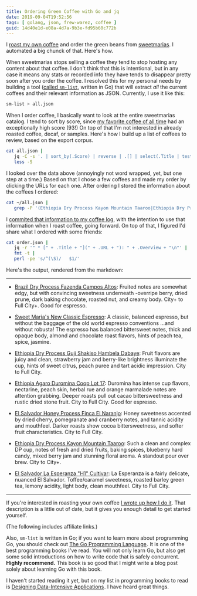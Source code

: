 ```yaml
---
title: Ordering Green Coffee with Go and jq
date: 2019-09-04T19:52:56
tags: [ golang, json, frew-warez, coffee ]
guid: 14d40e1d-e08a-4d7a-9b3e-fd95b60c772b
---
```

I [roast my own coffee](/posts/diy-coffee-roasting-and-coffee-setup) and
order the green beans from [sweetmarias](https://www.sweetmarias.com/).
I automated a big chunck of that.  Here's how.

<!--more-->

When sweetmarias stops selling a coffee they tend to stop hosting any content
about that coffee.  I don't think that this is intentional, but in any case it
means any stats or recorded info they have tends to disappear pretty soon after
you order the coffee.  I resolved this for my personal needs by building a tool
([called
`sm-list`](https://github.com/frioux/leatherman/blob/0f5a93271693a8ea0cb36c3bfba64734edaa2a3d/internal/tool/smlist/smList.go),
written in Go) that will extract *all* the current coffees and their relevant
information as JSON.  Currently, I use it like this:

```bash
sm-list > all.json
```

When I order coffee, I basically want to look at the entire sweetmarias catalog.
I tend to sort by score, since [my favorite coffee of all
time](https://frioux.github.io/clog/posts/2017-12-03/) had an exceptionally high
score (93!)  On top of that I'm not interested in already roasted coffee, decaf,
or samples.  Here's how I build up a list of coffees to review, based on the
export corpus.

```bash
cat all.json |
   jq -C -s '. | sort_by(.Score) | reverse | .[] | select(.Title | test("(?i)decaf|roasted|sample") | not )' |
   less -S
```

I looked over the data above (annoyingly not word wrapped, yet, but one step at
a time.)  Based on that I chose a few coffees and made my order by clicking the
URLs for each one.  After ordering I stored the information about the coffees I
ordered:

```bash
cat ~/all.json |
   grep -P '(Ethiopia Dry Process Kayon Mountain Taaroo|Ethiopia Dry Process Guji Shakiso Hambela|Sweet Maria.s New Classic Espresso|Ethiopia Agaro Duromina Coop|Brazil Dry Process Fazenda Campos Altos|El Salvador Honey Process Finca El Naranjo|https://www.sweetmarias.com/el-salvador-la-esperanza-h1-cultivar-6141.html)' > order.js
```

I [commited that information to my coffee
log](https://github.com/frioux/clog/commit/93de66d44e9fc413e05a82dcd9716c676c3a4fdc),
with the intention to use that information when I roast coffee, going forward.
On top of that, I figured I'd share what I ordered with some friends:

```bash
cat order.json |
   jq -r '" * [" + .Title + "](" + .URL + "): " + .Overview + "\n"' |
   fmt -t |
   perl -pe 's/^(\S)/   $1/'
```

Here's the output, rendered from the markdown:

---

 * [Brazil Dry Process Fazenda Campos
   Altos](https://www.sweetmarias.com/brazil-dry-process-fazenda-campos-altos.html):
   Fruited notes are somewhat edgy, but with convincing sweetness underneath
   -overripe berry, dried prune, dark baking chocolate, roasted nut, and
   creamy body. City+ to Full City+. Good for espresso.

 * [Sweet Maria's New Classic
   Espresso](https://www.sweetmarias.com/sweet-maria-s-new-classic-espresso.html):
   A classic, balanced espresso, but without the baggage of the old world
   espresso conventions ...and without robusta! The espresso has balanced
   bittersweet notes, thick and opaque body, almond and chocolate roast
   flavors, hints of peach tea, spice, jasmine.

 * [Ethiopia Dry Process Guji Shakiso Hambela
   Dabaye](https://www.sweetmarias.com/ethiopia-dry-process-guji-shakisso-hambella-dabaye-6176.html):
   Fruit flavors are juicy and clean, strawberry jam and berry-like
   brightness illuminate the cup, hints of sweet citrus, peach
   puree and tart acidic impression. City to Full City.

 * [Ethiopia Agaro Duromina Coop Lot
   17](https://www.sweetmarias.com/ethiopia-agaro-duromina-coop-lot-17-6118.html):
   Duromina has intense cup flavors, nectarine, peach skin, herbal
   rue and orange marmalade notes are attention grabbing. Deeper roasts
   pull out cacao bittersweetness and rustic dried stone fruit. City to
   Full City. Good for espresso.

 * [El Salvador Honey Process Finca El
   Naranjo](https://www.sweetmarias.com/el-salvador-honey-process-finca-el-naranjo-6140.html):
   Honey sweetness accented by dried cherry, pomegranate and cranberry
   notes, and tannic acidity and mouthfeel. Darker roasts show cocoa
   bittersweetness, and softer fruit characteristics. City to Full City.

 * [Ethiopia Dry Process Kayon Mountain
   Taaroo](https://www.sweetmarias.com/ethiopia-dry-process-kayon-mountain-taaroo-6177.html):
   Such a clean and complex DP cup, notes of fresh and dried fruits,
   baking spices, blueberry hard candy, mixed berry jam and stunning
   floral aroma. A standout pour over brew. City to City+.

 * [El Salvador La Esperanza "H1"
   Cultivar](https://www.sweetmarias.com/el-salvador-la-esperanza-h1-cultivar-6141.html):
   La Esperanza is a fairly delicate, nuanced El Salvador. Toffee/caramel
   sweetness, roasted barley green tea, lemony acidity, light body, clean
   mouthfeel. City to Full City.

---

If you're interested in roasting your own coffee [I wrote up how I do
it](/posts/diy-coffee-roasting-and-coffee-setup/).  That description is a little
out of date, but it gives you enough detail to get started yourself.

(The following includes affiliate links.)

Also, `sm-list` is written in Go; if you want to learn more about programming
Go, you should check out
<a target="_blank" href="https://www.amazon.com/gp/product/0134190440/ref=as_li_tl?ie=UTF8&camp=1789&creative=9325&creativeASIN=0134190440&linkCode=as2&tag=afoolishmanif-20&linkId=0ceebdc9e91a228f81975a9618abc040">The Go Programming Language</a><img src="//ir-na.amazon-adsystem.com/e/ir?t=afoolishmanif-20&l=am2&o=1&a=0134190440" width="1" height="1" border="0" alt="" style="border:none !important; margin:0px !important;" />.
It is one of the best programming books I've read.  You will not only learn
Go, but also get some solid introductions on how to write code that is safely
concurrent.  **Highly recommend.**  This book is so good that I might write
a blog post solely about learning Go with this book.

I haven't started reading it yet, but on my list in programming books to read is
<a target="_blank" href="https://www.amazon.com/gp/product/1449373321/ref=as_li_tl?ie=UTF8&camp=1789&creative=9325&creativeASIN=1449373321&linkCode=as2&tag=afoolishmanif-20&linkId=96316cc857f61b82439f447415a9ad20">Designing Data-Intensive Applications</a><img src="//ir-na.amazon-adsystem.com/e/ir?t=afoolishmanif-20&l=am2&o=1&a=1449373321" width="1" height="1" border="0" alt="" style="border:none !important; margin:0px !important;" />.
I have heard great things.

